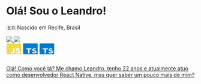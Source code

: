 # Olá! Sou o Leandro!

🇧🇷 Nascido em Recife, Brasil
  <div>
  <a href="https://github.com/leandro-carlos?tab=repositories">
  <img height="180em" src="https://github-readme-stats.vercel.app/api?username=leandro-carlos&show_icons=true&theme=dark&include_all_commits=true&count_private=true"/>
  <img height="180em" src="https://github-readme-stats.vercel.app/api/top-langs/?username=leandro-carlos&layout=compact&langs_count=7&theme=dark"/>
  </div>


  <div>
    <img align="center" alt="Leo-Js" height="30" width="40" src="https://raw.githubusercontent.com/devicons/devicon/master/icons/javascript/javascript-plain.svg">
    <img align="center" alt="Leo-Ts" height="30" width="40" src="https://raw.githubusercontent.com/devicons/devicon/master/icons/typescript/typescript-plain.svg">
    <img align="center" alt="Leo-Ts" height="30" width="40" src="https://raw.githubusercontent.com/devicons/devicon/master/icons/typescript/typescript-plain.svg">
    </div>
  
## 

Olá! Como você tá? Me chamo Leandro, tenho 22 anos e atualmente atuo como desenvolvedor React Native, mas quer saber um pouco mais de mim?
